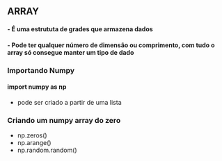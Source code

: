 ## ARRAY

#### - É uma estrututa de grades que armazena dados
#### - Pode ter qualquer número de dimensão ou comprimento, com tudo o array só consegue manter um tipo de dado

### Importando Numpy

#### import numpy as np

- pode ser criado a partir de uma lista

### Criando um numpy array do zero

- np.zeros()
- np.arange()
- np.random.random()


